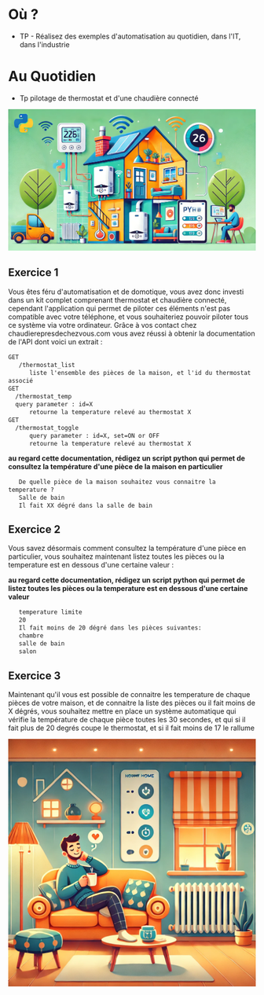 <!-- .slide: data-state="nologo-slide" style="text-align: center" -->
# Où ?

* TP - Réalisez des exemples d'automatisation au quotidien, dans l'IT, dans l'industrie

<!-- .slide: data-state="nologo-slide" style="text-align: center" -->
# Au Quotidien 

* Tp pilotage de thermostat et d'une chaudière connecté

![pilotage chaudiere](images/pilotage_chaudiere.webp "pilotage chaudière") <!-- .element: width="100px" -->


## Exercice 1

Vous êtes féru d'automatisation et de domotique, vous avez donc investi dans un kit complet comprenant thermostat et chaudière connecté, 
cependant l'application qui permet de piloter ces éléments n'est pas compatible avec votre téléphone, et vous souhaiteriez pouvoir piloter tous ce système via votre ordinateur.
Grâce à vos contact chez chaudierepresdechezvous.com vous avez réussi à obtenir la documentation de l'API dont voici un extrait :

```
GET
   /thermostat_list
      liste l'ensemble des pièces de la maison, et l'id du thermostat associé
GET
  /thermostat_temp
  query parameter : id=X
      retourne la temperature relevé au thermostat X
GET
  /thermostat_toggle
      query parameter : id=X, set=ON or OFF
      retourne la temperature relevé au thermostat X
```

**au regard cette documentation, rédigez un script python qui permet de consultez la température d'une pièce de la maison en particulier**

```
   De quelle pièce de la maison souhaitez vous connaitre la temperature ?
   Salle de bain
   Il fait XX dégré dans la salle de bain 
``` 


## Exercice 2
Vous savez désormais comment consultez la température d'une pièce en particulier, vous souhaitez maintenant listez toutes les pièces ou la temperature est en dessous d'une certaine valeur :

**au regard cette documentation, rédigez un script python qui permet de listez toutes les pièces ou la temperature est en dessous d'une certaine valeur**

```
   temperature limite
   20
   Il fait moins de 20 dégré dans les pièces suivantes:
   chambre
   salle de bain
   salon
``` 

## Exercice 3
Maintenant qu'il vous est possible de connaitre les temperature de chaque pièces de votre maison, et de connaitre la liste des pièces ou il fait moins de X dégrés,
vous souhaitez mettre en place un système automatique qui vérifie la température de chaque pièce toutes les 30 secondes, et qui si il fait plus de 20 degrés coupe le thermostat, et si il fait moins de 17 le rallume

![cosy home](images/coasy_home.webp "cosy_home") <!-- .element: width="100px" -->


